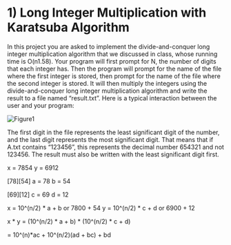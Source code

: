 # 1) Long Integer Multiplication with Karatsuba Algorithm
In this project you are asked to implement the divide-and-conquer long integer multiplication algorithm
that we discussed in class, whose running time is O(n1.58).
Your program will first prompt for N, the number of digits that each integer has. Then the program will
prompt for the name of the file where the first integer is stored, then prompt for the name of the file
where the second integer is stored. It will then multiply the integers using the divide-and-conquer long
integer multiplication algorithm and write the result to a file named “result.txt”. Here is a typical
interaction between the user and your program:

![Figure1](https://github.com/ismaildemircann/Algorithms/blob/master/KaratsubaAlgorithm/images/Figure1.png)

The first digit in the file represents the least significant digit of the number, and the last digit represents
the most significant digit. That means that if A.txt contains “123456”, this represents the decimal number
654321 and not 123456. The result must also be written with the least significant digit first.



x = 7854
y = 6912
 
[78][54]
a = 78
b = 54

[69][12]
c = 69
d = 12

x = 10^(n/2) * a + b or 7800 + 54
y = 10^(n/2) * c + d or 6900 + 12

x * y = (10^(n/2) * a + b) * (10^(n/2) * c + d)

= 10^(n)*ac + 10^(n/2)(ad + bc) + bd
